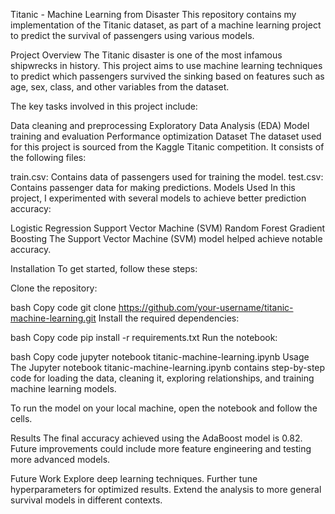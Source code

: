 Titanic - Machine Learning from Disaster
This repository contains my implementation of the Titanic dataset, as part of a machine learning project to predict the survival of passengers using various models.

Project Overview
The Titanic disaster is one of the most infamous shipwrecks in history. This project aims to use machine learning techniques to predict which passengers survived the sinking based on features such as age, sex, class, and other variables from the dataset.

The key tasks involved in this project include:

Data cleaning and preprocessing
Exploratory Data Analysis (EDA)
Model training and evaluation
Performance optimization
Dataset
The dataset used for this project is sourced from the Kaggle Titanic competition. It consists of the following files:

train.csv: Contains data of passengers used for training the model.
test.csv: Contains passenger data for making predictions.
Models Used
In this project, I experimented with several models to achieve better prediction accuracy:

Logistic Regression
Support Vector Machine (SVM)
Random Forest
Gradient Boosting
The Support Vector Machine (SVM) model helped achieve notable accuracy.

Installation
To get started, follow these steps:

Clone the repository:

bash
Copy code
git clone https://github.com/your-username/titanic-machine-learning.git
Install the required dependencies:

bash
Copy code
pip install -r requirements.txt
Run the notebook:

bash
Copy code
jupyter notebook titanic-machine-learning.ipynb
Usage
The Jupyter notebook titanic-machine-learning.ipynb contains step-by-step code for loading the data, cleaning it, exploring relationships, and training machine learning models.

To run the model on your local machine, open the notebook and follow the cells.

Results
The final accuracy achieved using the AdaBoost model is 0.82. Future improvements could include more feature engineering and testing more advanced models.

Future Work
Explore deep learning techniques.
Further tune hyperparameters for optimized results.
Extend the analysis to more general survival models in different contexts.


